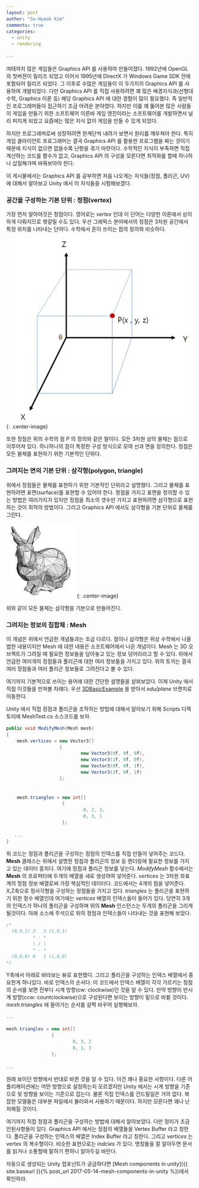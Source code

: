 ```yaml
---
layout: post
author: "Su-Hyeok Kim"
comments: true
categories:
  - unity
  - rendering
  
---
```


여태까지 많은 게임들은 Graphics API 를 사용하여 만들어졌다. 1992년에 OpenGL 의 첫버젼이 릴리즈 되었고 이어서 1995년에 DirectX 가 Windows Game SDK 안에 포함되어 릴리즈 되었다. 그 이후로 수많은 게임들이 이 두가지의 Graphics API 를 사용하여 개발되었다. 다만 Graphics API 를 직접 사용하려면 꽤 많은 배경지식과(선형대수학, Graphics 이론 등) 해당 Graphics API 에 대한 경험이 많이 필요했다. 즉 일반적인 프로그래머들이 접근하기 조금 어려운 분야였다. 하지만 이를 꽤 뚫어본 많은 사람들이 게임을 만들기 위한 소프트웨어 이른바 게임 엔진이라는 소프트웨어를 개발하면서 널리 퍼지게 되었고  요즘에는 많은 지식 없이 게임을 만들 수 있게 되었다.

하지만 프로그래머로써 성장하려면 한계단씩 내려가 보면서 원리를 깨우쳐야 한다. 특히 게임 클라이언트 프로그래머는 결국 Graphics API 를 활용한 프로그램을 짜는 것이기 때문에 지식이 없으면 없을수록 난항을 겪기 마련이다. 수학적인 지식이 부족하면 직접 계산하는 코드를 짤수가 없고, Graphics API 의 구성을 모른다면 최적화를 할때 하나하나 삽질해가며 바꿔보아야 한다.

이 게시물에서는 Graphics API 를 공부하면 처음 나오게는 지식들(정점, 폴리곤, UV)에 대해서 알아보고 Unity 에서 이 지식들을 시험해보겠다.

<!-- more -->

### 공간을 구성하는 기본 단위 : 정점(vertex)

가장 먼저 알아야것은 정점이다. 영어로는 _vertex_ 인데 이 단어는 다양한 이론에서 상이하게 다뤄지므로 헷갈릴 수도 있다. 우선 그래픽스 분야에서의 정점은 3차원 공간에서 특정 위치를 나타내는 단어다. 수학에서 흔이 쓰이는 점의 정의와 비슷하다.

![Position P in math](/images/position_p.png){: .center-image}

또한 정점은 위의 수학의 점 P 의 정의와 같은 말이다. 모든 3차원 상의 물체는 점으로 이루어져 있다. 하나하나의 점이 특정한 구성 방식으로 모여 선과 면을 정의한다. 정점은 모든 물체를 표현하기 위한 기본적인 단위다.

### 그려지는 면의 기본 단위 : 삼각형(polygon, triangle)

위에서 정점들은 물체를 표현하기 위한 기본적인 단위라고 설명했다. 그리고 물체를 표현하려면 표면(surface)를 표현할 수 있어야 한다. 정점을 가지고 표면을 정의할 수 있는 방법은 여러가지가 있지만 정점을 최소의 갯수만 가지고 표현하려면 삼각형으로 표현하는 것이 최적의 방법이다. 그리고 Graphics API 에서도 삼각형을 기본 단위로 물체를 그린다.

![Rabbit](/images/rabbit_polygons.jpg){: .center-image}

위와 같이 모든 물체는 삼각형을 기본으로 만들어진다.

### 그려지는 정보의 집합체 : Mesh

이 개념은 위에서 언급한 개념들과는 조금 다르다. 점이나 삼각형은 위상 수학에서 나올법한 내용이지만 Mesh 에 대한 내용은 소프트웨어에서 나온 개념이다. Mesh 는 3D 오브젝트가 그려질 때 필요한 정보들을 담아놓고 있는 정보 덩어리라고 할 수 있다. 위에서 언급한 여러개의 정점들과 폴리곤에 대한 여러 정보들을 가지고 있다. 위의 토끼는 결국 여러 정점들과 여러 폴리곤 정보들로 그려진다고 볼 수 있다.

여기까지 기본적으로 쓰이는 용어에 대한 간단한 설명들을 살펴보았다. 이제 Unity 에서 직접 이것들을 만져볼 차례다. 우선 [3DBasicExample](https://github.com/hrmrzizon/3DBasicExample) 을 받아서 _edu/plane_ 브랜치로 이동한다.

Unity 에서 직접 정점과 폴리곤을 조작하는 방법에 대해서 알아보기 위해 Scripts 디렉토리에 MeshTest.cs 소스코드를 보자.

```c#
public void ModifyMesh(Mesh mesh)
{
    mesh.vertices = new Vector3[]
                    {
                            new Vector3(0f, 0f, 0f),
                            new Vector3(1f, 0f, 0f),
                            new Vector3(0f, 0f, 1f),
                            new Vector3(1f, 0f, 1f)
                    };


    mesh.triangles = new int[]
                     {
                             0, 2, 3,
                             0, 3, 1
                     };

   ...
}
```

위 코드는 정점과 폴리곤을 구성하는 정점의 인덱스를 직접 만들어 넣어주는 코드다. __Mesh__ 클래스는 위에서 설명한 정점과 폴리곤의 정보 등 렌더링에 필요한 정보를 가지고 있는 데이터 뭉치다. 여기에 정점과 폴리곤 정보를 넣는다. _ModifyMesh_ 함수에서는 __Mesh__ 의 프로퍼티에 두개의 배열을 새로 생성하여 넣어준다. _vertices_ 는 3차원 좌표계의 정점 정보 배열로써 가장 핵심적인 데이터다. 코드에서는 4개의 점을 넣어준다. X,Z축으로 정사각형을 구성하는 정점들을 가지고 있다. _triangles_ 는 폴리곤을 표현하기 위한 정수 배열인데 여기에는 _vertices_ 배열의 인덱스들이 들어가 있다. 당연히 3개의 인덱스가 하나의 폴리곤을 구성하며 위의 __Mesh__ 인스턴스는 두개의 폴리곤을 그리게 될것이다. 아래 소스에 주석으로 위의 정점과 인덱스들이 나타내는 것을 표현해 보았다.

``` c#
/*
  (0,0,1) 2   3 (1,0,1)
          * - *
          | / |
          * - *
  (0,0,0) 0   1 (1,0,0)
*/
```

Y축에서 아래로 바라보는 뷰로 표현했다. 그리고 폴리곤을 구성하는 인덱스 배열에서 중요한게 하나있다. 바로 인덱스의 순서다. 이 코드에서 인덱스 배열이 각각 가르키는 정점의 순서를 보면 전부다 시계 방향(cw: clockwise)인 것을 알 수 있다. 만약 방향이 반시계 방향(ccw: countclockwise)으로 구성된다면 보이는 방향이 밑으로 바뀔 것이다. _mesh.triangles_ 에 들어가는 순서를 살짝 바꾸어 실행해보자.

```c#
...

mesh.triangles = new int[]
                 {
                         0, 3, 2
                         0, 1, 3
                 };

...
```

원래 보이던 방향에서 반대로 바뀐 것을 알 수 있다. 이건 꽤나 중요한 사항이다. 다른 어플리케이션에는 어떤 방향으로 설정하는지 모르겠지만 Unity 에서는 시계 방향을 기준으로 윗 방향을 보이는 기준으로 잡는다. 물론 직접 인덱스를 건드릴일은 거의 없다. 복잡한 모델들은 대부분 파일에서 불러와서 사용하기 때문이다. 하지만 모른다면 꽤나 난처해질 것이다.

여기까지 직접 정점과 폴리곤을 구성하는 방법에 대해서 알아보았다. 다만 정리가 조금 안된사항들이 있다. Graphics API 에서는 정점의 배열들을 Vertex Buffer 라고 칭한다. 폴리곤을 구성하는 인덱스의 배열은 Index Buffer 라고 칭한다. 그리고 _vertices_ 는 vertex 의 복수형이다. 비슷한 표현으로는 _indcies_ 가 있다. 명칭들을 잘 알아두면 문서를 읽거나 소통할때 말하기 편하니 알아두길 바란다.

자동으로 생성되는 Unity 컴포넌트가 궁금하다면 [Mesh components in unity]({{ site.baseurl }}{% post_url 2017-05-14-mesh-components-in-unity %})에서 확인하라.
